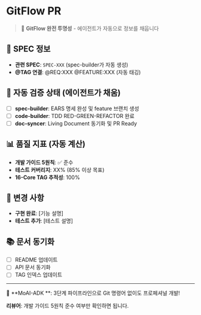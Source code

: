 # GitFlow PR

> 🗿 **GitFlow 완전 투명성** - 에이전트가 자동으로 정보를 채웁니다

## 📝 SPEC 정보
- **관련 SPEC**: `SPEC-XXX` (spec-builder가 자동 생성)
- **@TAG 연결**: @REQ:XXX @FEATURE:XXX (자동 태깅)

## 🤖 자동 검증 상태 (에이전트가 채움)
- [ ] **spec-builder**: EARS 명세 완성 및 feature 브랜치 생성
- [ ] **code-builder**: TDD RED-GREEN-REFACTOR 완료
- [ ] **doc-syncer**: Living Document 동기화 및 PR Ready

## 📊 품질 지표 (자동 계산)
- **개발 가이드 5원칙**: ✅ 준수
- **테스트 커버리지**: XX% (85% 이상 목표)
- **16-Core TAG 추적성**: 100%

## 🎯 변경 사항
<!-- code-builder가 TDD 결과를 자동으로 채움 -->
- **구현 완료**: [기능 설명]
- **테스트 추가**: [테스트 설명]

## 📚 문서 동기화
<!-- doc-syncer가 자동으로 채움 -->
- [ ] README 업데이트
- [ ] API 문서 동기화
- [ ] TAG 인덱스 업데이트

---

🚀 **MoAI-ADK **: 3단계 파이프라인으로 Git 명령어 없이도 프로페셔널 개발!

**리뷰어**: 개발 가이드 5원칙 준수 여부만 확인하면 됩니다.